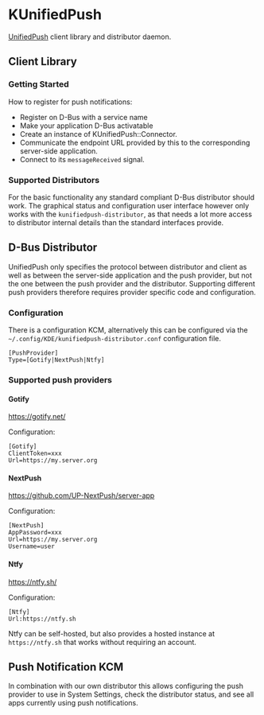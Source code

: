 # KUnifiedPush

[UnifiedPush](https://unifiedpush.org) client library and distributor daemon.

## Client Library

### Getting Started

How to register for push notifications:
- Register on D-Bus with a service name
- Make your application D-Bus activatable
- Create an instance of KUnifiedPush::Connector.
- Communicate the endpoint URL provided by this to the corresponding server-side application.
- Connect to its `messageReceived` signal.

### Supported Distributors

For the basic functionality any standard compliant D-Bus distributor should work.
The graphical status and configuration user interface however only works with
the `kunifiedpush-distributor`, as that needs a lot more access to distributor
internal details than the standard interfaces provide.

## D-Bus Distributor

UnifiedPush only specifies the protocol between distributor and client as well as
between the server-side application and the push provider, but not the one between
the push provider and the distributor. Supporting different push providers therefore
requires provider specific code and configuration.

### Configuration

There is a configuration KCM, alternatively this can be configured via
the `~/.config/KDE/kunifiedpush-distributor.conf` configuration file.

```
[PushProvider]
Type=[Gotify|NextPush|Ntfy]
```

### Supported push providers

#### Gotify

https://gotify.net/

Configuration:

```
[Gotify]
ClientToken=xxx
Url=https://my.server.org
```

#### NextPush

https://github.com/UP-NextPush/server-app

Configuration:

```
[NextPush]
AppPassword=xxx
Url=https://my.server.org
Username=user
```

#### Ntfy

https://ntfy.sh/

Configuration:

```
[Ntfy]
Url:https://ntfy.sh
```

Ntfy can be self-hosted, but also provides a hosted instance at `https://ntfy.sh` that
works without requiring an account.

## Push Notification KCM

In combination with our own distributor this allows configuring the push provider to use
in System Settings, check the distributor status, and see all apps currently using push
notifications.
